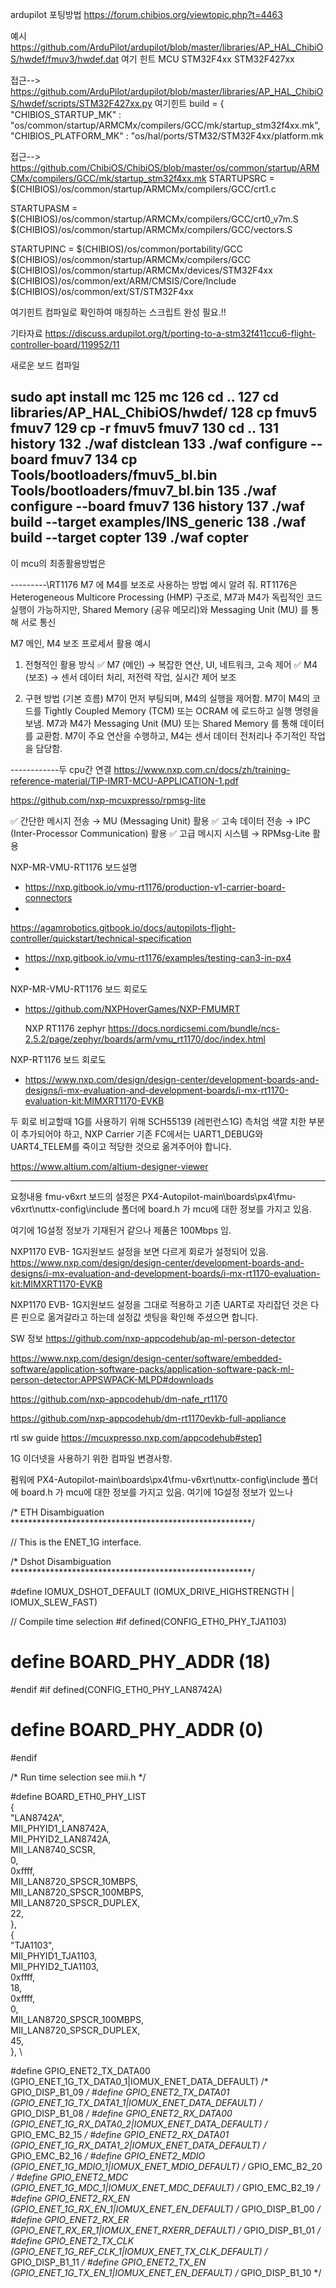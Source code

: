 
ardupilot 포팅방법
https://forum.chibios.org/viewtopic.php?t=4463

예시
https://github.com/ArduPilot/ardupilot/blob/master/libraries/AP_HAL_ChibiOS/hwdef/fmuv3/hwdef.dat
여기 힌트  MCU STM32F4xx STM32F427xx

접근-->  https://github.com/ArduPilot/ardupilot/blob/master/libraries/AP_HAL_ChibiOS/hwdef/scripts/STM32F427xx.py
여기힌트 
build = {
    "CHIBIOS_STARTUP_MK"  : "os/common/startup/ARMCMx/compilers/GCC/mk/startup_stm32f4xx.mk",
    "CHIBIOS_PLATFORM_MK" : "os/hal/ports/STM32/STM32F4xx/platform.mk

접근-->  https://github.com/ChibiOS/ChibiOS/blob/master/os/common/startup/ARMCMx/compilers/GCC/mk/startup_stm32f4xx.mk
STARTUPSRC = $(CHIBIOS)/os/common/startup/ARMCMx/compilers/GCC/crt1.c
          
STARTUPASM = $(CHIBIOS)/os/common/startup/ARMCMx/compilers/GCC/crt0_v7m.S \
             $(CHIBIOS)/os/common/startup/ARMCMx/compilers/GCC/vectors.S

STARTUPINC = $(CHIBIOS)/os/common/portability/GCC \
             $(CHIBIOS)/os/common/startup/ARMCMx/compilers/GCC \
             $(CHIBIOS)/os/common/startup/ARMCMx/devices/STM32F4xx \
             $(CHIBIOS)/os/common/ext/ARM/CMSIS/Core/Include \
             $(CHIBIOS)/os/common/ext/ST/STM32F4xx

여기힌트 컴파일로 확인하여 매칭하는 스크립트 완성 필요.!!


기타자료
https://discuss.ardupilot.org/t/porting-to-a-stm32f411ccu6-flight-controller-board/119952/11




새로운 보드 컴파일

 sudo apt install mc
  125  mc
  126  cd ..
  127  cd libraries/AP_HAL_ChibiOS/hwdef/
  128  cp fmuv5 fmuv7
  129  cp -r fmuv5 fmuv7
  130  cd ..
  131  history
  132  ./waf distclean
  133  ./waf configure --board fmuv7
  134  cp Tools/bootloaders/fmuv5_bl.bin Tools/bootloaders/fmuv7_bl.bin
  135  ./waf configure --board fmuv7
  136  history
  137  ./waf build --target examples/INS_generic
  138  ./waf build --target copter
  139  ./waf copter
----------------------------------------





이 mcu의 최종활용방법은 

---------\RT1176 M7 에 M4를 보조로 사용하는 방법 예시 알려 줘.
RT1176은 Heterogeneous Multicore Processing (HMP) 구조로, M7과 M4가 독립적인 코드 실행이 가능하지만, Shared Memory (공유 메모리)와 Messaging Unit (MU) 를 통해 서로 통신

M7 메인, M4 보조 프로세서 활용 예시
1. 전형적인 활용 방식
✅ M7 (메인) → 복잡한 연산, UI, 네트워크, 고속 제어
✅ M4 (보조) → 센서 데이터 처리, 저전력 작업, 실시간 제어 보조

2. 구현 방법 (기본 흐름)
M7이 먼저 부팅되며, M4의 실행을 제어함.
M7이 M4의 코드를 Tightly Coupled Memory (TCM) 또는 OCRAM 에 로드하고 실행 명령을 보냄.
M7과 M4가 Messaging Unit (MU) 또는 Shared Memory 를 통해 데이터를 교환함.
M7이 주요 연산을 수행하고, M4는 센서 데이터 전처리나 주기적인 작업을 담당함.



------------두 cpu간 연결
https://www.nxp.com.cn/docs/zh/training-reference-material/TIP-IMRT-MCU-APPLICATION-1.pdf

https://github.com/nxp-mcuxpresso/rpmsg-lite

✅ 간단한 메시지 전송 → MU (Messaging Unit) 활용
✅ 고속 데이터 전송 → IPC (Inter-Processor Communication) 활용
✅ 고급 메시지 시스템 → RPMsg-Lite 활용


NXP-MR-VMU-RT1176 보드설명
- https://nxp.gitbook.io/vmu-rt1176/production-v1-carrier-board-connectors
- 
https://agamrobotics.gitbook.io/docs/autopilots-flight-controller/quickstart/technical-specification
- https://nxp.gitbook.io/vmu-rt1176/examples/testing-can3-in-px4
- 

NXP-MR-VMU-RT1176 보드 회로도
 - https://github.com/NXPHoverGames/NXP-FMUMRT


   NXP RT1176 zephyr
   https://docs.nordicsemi.com/bundle/ncs-2.5.2/page/zephyr/boards/arm/vmu_rt1170/doc/index.html
   

NXP-RT1176 보드 회로도
 - https://www.nxp.com/design/design-center/development-boards-and-designs/i-mx-evaluation-and-development-boards/i-mx-rt1170-evaluation-kit:MIMXRT1170-EVKB



두 회로 비교할때 1G를 사용하기 위해 SCH55139 (레펀런스1G) 측처엄 색깔 치한 부분이 추가되어야 하고, NXP Carrier 기존 FC에서는  UART1_DEBUG와  UART4_TELEM를 죽이고 적당한 것으로 옮겨주어야 합니다.



https://www.altium.com/altium-designer-viewer


-------------------------------------------------
요청내용
fmu-v6xrt 보드의 설정은
PX4-Autopilot-main\boards\px4\fmu-v6xrt\nuttx-config\include
폴더에 board.h 가 mcu에 대한 정보를 가지고 있음.

여기에 1G설정 정보가 기재된거 같으나
제품은 100Mbps 임.

NXP1170 EVB- 1G지원보드 설정을 보면
다르게 회로가 설정되어 있음.
https://www.nxp.com/design/design-center/development-boards-and-designs/i-mx-evaluation-and-development-boards/i-mx-rt1170-evaluation-kit:MIMXRT1170-EVKB

NXP1170 EVB- 1G지원보드 설정을 그대로 적용하고
기존 UART로 자리잡던 것은 다른 핀으로 옮겨갈라고 하는데
설정값 셋팅을 확인해 주셨으면 합니다.

SW 정보
https://github.com/nxp-appcodehub/ap-ml-person-detector

https://www.nxp.com/design/design-center/software/embedded-software/application-software-packs/application-software-pack-ml-person-detector:APPSWPACK-MLPD#downloads

https://github.com/nxp-appcodehub/dm-nafe_rt1170

https://github.com/nxp-appcodehub/dm-rt1170evkb-full-appliance

rtl sw guide
https://mcuxpresso.nxp.com/appcodehub#step1



1G 이더넷을 사용하기 위한 컴파일 변경사항.

펌워에
PX4-Autopilot-main\boards\px4\fmu-v6xrt\nuttx-config\include
폴더에 board.h 가 mcu에 대한 정보를 가지고 있음.
여기에 1G설정 정보가 있느나 

/* ETH Disambiguation *******************************************************/

// This is the ENET_1G interface.

/* Dshot Disambiguation *******************************************************/

#define IOMUX_DSHOT_DEFAULT             (IOMUX_DRIVE_HIGHSTRENGTH | IOMUX_SLEW_FAST)

// Compile time selection
#if defined(CONFIG_ETH0_PHY_TJA1103)
#  define BOARD_PHY_ADDR (18)
#endif
#if defined(CONFIG_ETH0_PHY_LAN8742A)
#  define BOARD_PHY_ADDR (0)
#endif

/* Run time selection see mii.h */

#define BOARD_ETH0_PHY_LIST \
	{                                   \
		"LAN8742A",                      \
		MII_PHYID1_LAN8742A,             \
		MII_PHYID2_LAN8742A,             \
		MII_LAN8740_SCSR,                \
		0,                               \
		0xffff,                          \
		MII_LAN8720_SPSCR_10MBPS,        \
		MII_LAN8720_SPSCR_100MBPS,       \
		MII_LAN8720_SPSCR_DUPLEX,        \
		22,                              \
	},                                  \
	{                                   \
		"TJA1103",                       \
		MII_PHYID1_TJA1103,              \
		MII_PHYID2_TJA1103,              \
		0xffff,                          \
		18,                              \
		0xffff,                          \
		0,                               \
		MII_LAN8720_SPSCR_100MBPS,       \
		MII_LAN8720_SPSCR_DUPLEX,        \
		45,                              \
	},                                  \


#define GPIO_ENET2_TX_DATA00  (GPIO_ENET_1G_TX_DATA0_1|IOMUX_ENET_DATA_DEFAULT)  /* GPIO_DISP_B1_09 */
#define GPIO_ENET2_TX_DATA01  (GPIO_ENET_1G_TX_DATA1_1|IOMUX_ENET_DATA_DEFAULT)  /* GPIO_DISP_B1_08 */
#define GPIO_ENET2_RX_DATA00  (GPIO_ENET_1G_RX_DATA0_2|IOMUX_ENET_DATA_DEFAULT)  /* GPIO_EMC_B2_15  */
#define GPIO_ENET2_RX_DATA01  (GPIO_ENET_1G_RX_DATA1_2|IOMUX_ENET_DATA_DEFAULT)  /* GPIO_EMC_B2_16  */
#define GPIO_ENET2_MDIO       (GPIO_ENET_1G_MDIO_1|IOMUX_ENET_MDIO_DEFAULT)      /* GPIO_EMC_B2_20  */
#define GPIO_ENET2_MDC        (GPIO_ENET_1G_MDC_1|IOMUX_ENET_MDC_DEFAULT)        /* GPIO_EMC_B2_19  */
#define GPIO_ENET2_RX_EN      (GPIO_ENET_1G_RX_EN_1|IOMUX_ENET_EN_DEFAULT)       /* GPIO_DISP_B1_00 */
#define GPIO_ENET2_RX_ER      (GPIO_ENET_RX_ER_1|IOMUX_ENET_RXERR_DEFAULT)       /* GPIO_DISP_B1_01 */
#define GPIO_ENET2_TX_CLK     (GPIO_ENET_1G_REF_CLK_1|IOMUX_ENET_TX_CLK_DEFAULT) /* GPIO_DISP_B1_11 */
#define GPIO_ENET2_TX_EN      (GPIO_ENET_1G_TX_EN_1|IOMUX_ENET_EN_DEFAULT)       /* GPIO_DISP_B1_10 */

